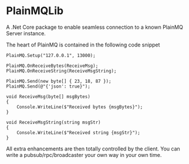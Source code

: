 # PlainMQLib

A .Net Core package to enable seamless connection to a known PlainMQ Server instance.

The heart of PlainMQ is contained in the following code snippet

```
PlainMQ.Setup("127.0.0.1", 13000);

PlainMQ.OnReceiveBytes(ReceiveMsg);
PlainMQ.OnReceiveString(ReceiveMsgString);

PlainMQ.Send(new byte[] { 23, 18, 87 });
PlainMQ.Send(@"{'json': true}");

void ReceiveMsg(byte[] msgBytes)
{
    Console.WriteLine($"Received bytes {msgBytes}");
}

void ReceiveMsgString(string msgStr)
{
    Console.WriteLine($"Received string {msgStr}");
}
```

All extra enhancements are then totally controlled by the client. You can write a pubsub/rpc/broadcaster your own way in your own time.
